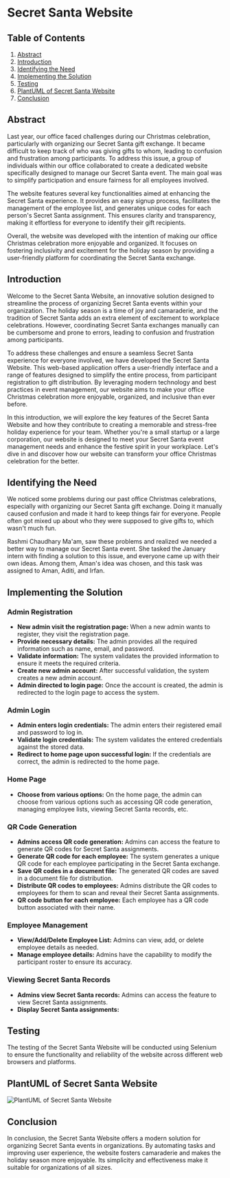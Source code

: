 # Secret Santa Website

## Table of Contents

1. [Abstract](#abstract)
2. [Introduction](#introduction)
3. [Identifying the Need](#identifying-the-need)
4. [Implementing the Solution](#implementing-the-solution)
5. [Testing](#testing)
6. [PlantUML of Secret Santa Website](#plantuml-of-secret-santa-website)
7. [Conclusion](#conclusion)

## Abstract

Last year, our office faced challenges during our Christmas celebration, particularly with organizing our Secret Santa gift exchange. It became difficult to keep track of who was giving gifts to whom, leading to confusion and frustration among participants. To address this issue, a group of individuals within our office collaborated to create a dedicated website specifically designed to manage our Secret Santa event. The main goal was to simplify participation and ensure fairness for all employees involved.

The website features several key functionalities aimed at enhancing the Secret Santa experience. It provides an easy signup process, facilitates the management of the employee list, and generates unique codes for each person's Secret Santa assignment. This ensures clarity and transparency, making it effortless for everyone to identify their gift recipients.

Overall, the website was developed with the intention of making our office Christmas celebration more enjoyable and organized. It focuses on fostering inclusivity and excitement for the holiday season by providing a user-friendly platform for coordinating the Secret Santa exchange.

## Introduction

Welcome to the Secret Santa Website, an innovative solution designed to streamline the process of organizing Secret Santa events within your organization. The holiday season is a time of joy and camaraderie, and the tradition of Secret Santa adds an extra element of excitement to workplace celebrations. However, coordinating Secret Santa exchanges manually can be cumbersome and prone to errors, leading to confusion and frustration among participants.

To address these challenges and ensure a seamless Secret Santa experience for everyone involved, we have developed the Secret Santa Website. This web-based application offers a user-friendly interface and a range of features designed to simplify the entire process, from participant registration to gift distribution. By leveraging modern technology and best practices in event management, our website aims to make your office Christmas celebration more enjoyable, organized, and inclusive than ever before.

In this introduction, we will explore the key features of the Secret Santa Website and how they contribute to creating a memorable and stress-free holiday experience for your team. Whether you're a small startup or a large corporation, our website is designed to meet your Secret Santa event management needs and enhance the festive spirit in your workplace. Let's dive in and discover how our website can transform your office Christmas celebration for the better.

## Identifying the Need

We noticed some problems during our past office Christmas celebrations, especially with organizing our Secret Santa gift exchange. Doing it manually caused confusion and made it hard to keep things fair for everyone. People often got mixed up about who they were supposed to give gifts to, which wasn't much fun.

Rashmi Chaudhary Ma'am, saw these problems and realized we needed a better way to manage our Secret Santa event. She tasked the January intern with finding a solution to this issue, and everyone came up with their own ideas. Among them, Aman's idea was chosen, and this task was assigned to Aman, Aditi, and Irfan.

## Implementing the Solution

### Admin Registration

- **New admin visit the registration page:** When a new admin wants to register, they visit the registration page.
- **Provide necessary details:** The admin provides all the required information such as name, email, and password.
- **Validate information:** The system validates the provided information to ensure it meets the required criteria.
- **Create new admin account:** After successful validation, the system creates a new admin account.
- **Admin directed to login page:** Once the account is created, the admin is redirected to the login page to access the system.

### Admin Login

- **Admin enters login credentials:** The admin enters their registered email and password to log in.
- **Validate login credentials:** The system validates the entered credentials against the stored data.
- **Redirect to home page upon successful login:** If the credentials are correct, the admin is redirected to the home page.

### Home Page

- **Choose from various options:** On the home page, the admin can choose from various options such as accessing QR code generation, managing employee lists, viewing Secret Santa records, etc.

### QR Code Generation

- **Admins access QR code generation:** Admins can access the feature to generate QR codes for Secret Santa assignments.
- **Generate QR code for each employee:** The system generates a unique QR code for each employee participating in the Secret Santa exchange.
- **Save QR codes in a document file:** The generated QR codes are saved in a document file for distribution.
- **Distribute QR codes to employees:** Admins distribute the QR codes to employees for them to scan and reveal their Secret Santa assignments.
- **QR code button for each employee:** Each employee has a QR code button associated with their name.

### Employee Management

- **View/Add/Delete Employee List:** Admins can view, add, or delete employee details as needed.
- **Manage employee details:** Admins have the capability to modify the participant roster to ensure its accuracy.

### Viewing Secret Santa Records

- **Admins view Secret Santa records:** Admins can access the feature to view Secret Santa assignments.
- **Display Secret Santa assignments:** 

## Testing

The testing of the Secret Santa Website will be conducted using Selenium to ensure the functionality and reliability of the website across different web browsers and platforms.

## PlantUML of Secret Santa Website

![PlantUML of Secret Santa Website](https://github.com/aditi381/documentations/assets/139480824/396b44eb-8a67-4e31-a5e7-1bacc2c6ef0c)

## Conclusion

In conclusion, the Secret Santa Website offers a modern solution for organizing Secret Santa events in organizations. By automating tasks and improving user experience, the website fosters camaraderie and makes the holiday season more enjoyable. Its simplicity and effectiveness make it suitable for organizations of all sizes.







